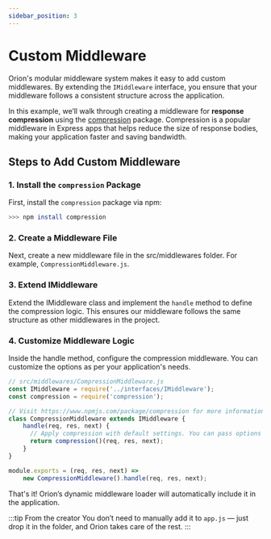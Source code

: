 ```yaml
---
sidebar_position: 3
---
```


# Custom Middleware

Orion's modular middleware system makes it easy to add custom middlewares. By extending the `IMiddleware` interface, you ensure that your middleware follows a consistent structure across the application.

In this example, we’ll walk through creating a middleware for **response compression** using the [compression](https://www.npmjs.com/package/compression) package. Compression is a popular middleware in Express apps that helps reduce the size of response bodies, making your application faster and saving bandwidth.

## Steps to Add Custom Middleware

### 1. Install the `compression` Package

First, install the `compression` package via npm:

```bash
>>> npm install compression
```

### 2. Create a Middleware File
Next, create a new middleware file in the src/middlewares folder. For example, `CompressionMiddleware.js`.

### 3. Extend IMiddleware
Extend the IMiddleware class and implement the `handle` method to define the compression logic. This ensures our middleware follows the same structure as other middlewares in the project.

### 4. Customize Middleware Logic
Inside the handle method, configure the compression middleware. You can customize the options as per your application's needs.

```js
// src/middlewares/CompressionMiddleware.js
const IMiddleware = require('../interfaces/IMiddleware');
const compression = require('compression');

// Visit https://www.npmjs.com/package/compression for more information.
class CompressionMiddleware extends IMiddleware {
	handle(req, res, next) {
	  // Apply compression with default settings. You can pass options to customize the compression.
	  return compression()(req, res, next);
	}
}

module.exports = (req, res, next) =>
	new CompressionMiddleware().handle(req, res, next);
```

That's it! Orion’s dynamic middleware loader will automatically include it in the application.

:::tip From the creator
You don’t need to manually add it to `app.js` — just drop it in the folder, and Orion takes care of the rest.
:::
